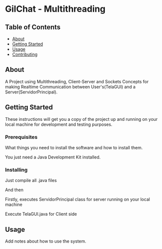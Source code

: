 # GilChat - Multithreading

## Table of Contents

- [About](#about)
- [Getting Started](#getting_started)
- [Usage](#usage)
- [Contributing](../CONTRIBUTING.md)

## About <a name = "about"></a>

A Project using Multithreading, Client-Server and Sockets Concepts for making Realtime Communication between User's(TelaGUI) and a Server(ServidorPrincipal).

## Getting Started <a name = "getting_started"></a>

These instructions will get you a copy of the project up and running on your local machine for development and testing purposes.

### Prerequisites

What things you need to install the software and how to install them.

You just need a Java Development Kit installed.

### Installing


Just compile all .java files

And then

Firstly, executes ServidorPrincipal class for server running on your local machine

Execute TelaGUI.java for Client side

## Usage <a name = "usage"></a>

Add notes about how to use the system.
